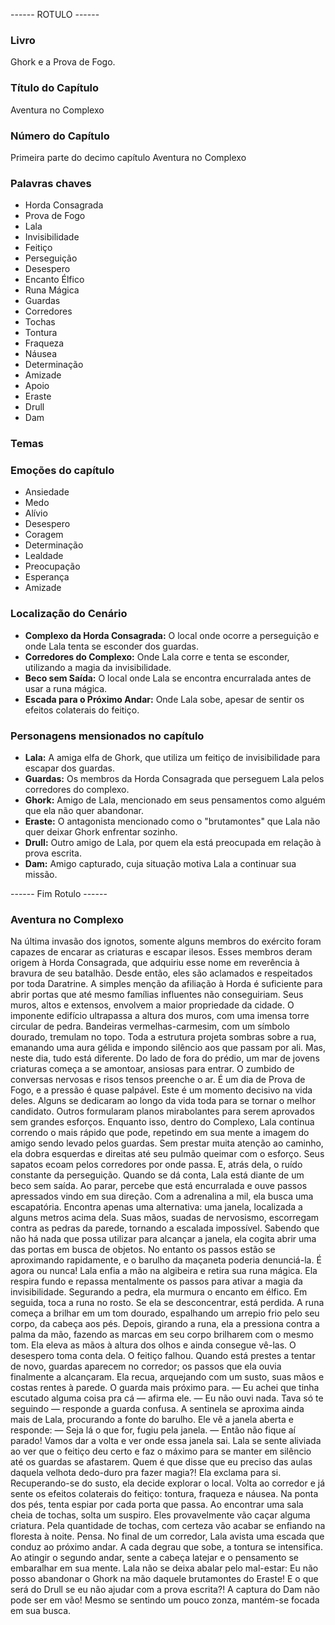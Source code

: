 ------ ROTULO ------

### Livro

Ghork e a Prova de Fogo.

### Título do Capítulo

Aventura no Complexo

### Número do Capítulo

Primeira parte do decimo capítulo Aventura no Complexo

### Palavras chaves

- Horda Consagrada
- Prova de Fogo
- Lala
- Invisibilidade
- Feitiço
- Perseguição
- Desespero
- Encanto Élfico
- Runa Mágica
- Guardas
- Corredores
- Tochas
- Tontura
- Fraqueza
- Náusea
- Determinação
- Amizade
- Apoio
- Eraste
- Drull
- Dam

### Temas

### Emoções do capítulo

- Ansiedade
- Medo
- Alívio
- Desespero
- Coragem
- Determinação
- Lealdade
- Preocupação
- Esperança
- Amizade

### Localização do Cenário

- **Complexo da Horda Consagrada:** O local onde ocorre a perseguição e onde Lala tenta se esconder dos guardas.
- **Corredores do Complexo:** Onde Lala corre e tenta se esconder, utilizando a magia da invisibilidade.
- **Beco sem Saída:** O local onde Lala se encontra encurralada antes de usar a runa mágica.
- **Escada para o Próximo Andar:** Onde Lala sobe, apesar de sentir os efeitos colaterais do feitiço.

### Personagens mensionados no capítulo

- **Lala:** A amiga elfa de Ghork, que utiliza um feitiço de invisibilidade para escapar dos guardas.
- **Guardas:** Os membros da Horda Consagrada que perseguem Lala pelos corredores do complexo.
- **Ghork:** Amigo de Lala, mencionado em seus pensamentos como alguém que ela não quer abandonar.
- **Eraste:** O antagonista mencionado como o "brutamontes" que Lala não quer deixar Ghork enfrentar sozinho.
- **Drull:** Outro amigo de Lala, por quem ela está preocupada em relação à prova escrita.
- **Dam:** Amigo capturado, cuja situação motiva Lala a continuar sua missão.

------ Fim Rotulo ------

### Aventura no Complexo

Na última invasão dos ignotos, somente alguns membros do exército foram capazes de encarar as criaturas e escapar ilesos. Esses membros deram origem à Horda Consagrada, que adquiriu esse nome em reverência à bravura de seu batalhão. Desde então, eles são aclamados e respeitados por toda Daratrine. A simples menção da afiliação à Horda é suficiente para abrir portas que até mesmo famílias influentes não conseguiriam. Seus muros, altos e extensos, envolvem a maior propriedade da cidade. O imponente edifício ultrapassa a altura dos muros, com uma imensa torre circular de pedra. Bandeiras vermelhas-carmesim, com um símbolo dourado, tremulam no topo. Toda a estrutura projeta sombras sobre a rua, emanando uma aura gélida e impondo silêncio aos que passam por ali.
Mas, neste dia, tudo está diferente. Do lado de fora do prédio, um mar de jovens criaturas começa a se amontoar, ansiosas para entrar. O zumbido de conversas nervosas e risos tensos preenche o ar. É um dia de Prova de Fogo, e a pressão é quase palpável. Este é um momento decisivo na vida deles. Alguns se dedicaram ao longo da vida toda para se tornar o melhor candidato. Outros formularam planos mirabolantes para serem aprovados sem grandes esforços. 
Enquanto isso, dentro do Complexo, Lala continua correndo o mais rápido que pode, repetindo em sua mente a imagem do amigo sendo levado pelos guardas. Sem prestar muita atenção ao caminho, ela dobra esquerdas e direitas até seu pulmão queimar com o esforço. Seus sapatos ecoam pelos corredores por onde passa. E, atrás dela, o ruído constante da perseguição.
Quando se dá conta, Lala está diante de um beco sem saída. Ao parar, percebe que está encurralada e ouve passos apressados vindo em sua direção. Com a adrenalina a mil, ela busca uma escapatória. Encontra apenas uma alternativa: uma janela, localizada a alguns metros acima dela. Suas mãos, suadas de nervosismo, escorregam contra as pedras da parede, tornando a escalada impossível. Sabendo que não há nada que possa utilizar para alcançar a janela, ela cogita abrir uma das portas em busca de objetos. No entanto os passos estão se aproximando rapidamente, e o barulho da maçaneta poderia denunciá-la.
É agora ou nunca! Lala enfia a mão na algibeira e retira sua runa mágica.
Ela respira fundo e repassa mentalmente os passos para ativar a magia da invisibilidade. Segurando a pedra, ela murmura o encanto em élfico. Em seguida, toca a runa no rosto. Se ela se desconcentrar, está perdida. A runa começa a brilhar em um tom dourado, espalhando um arrepio frio pelo seu corpo, da cabeça aos pés. Depois, girando a runa, ela a pressiona contra a palma da mão, fazendo as marcas em seu corpo brilharem com o mesmo tom.
Ela eleva as mãos à altura dos olhos e ainda consegue vê-las. O desespero toma conta dela. O feitiço falhou. 
Quando está prestes a tentar de novo, guardas aparecem no corredor; os passos que ela ouvia finalmente a alcançaram. Ela recua, arquejando com um susto, suas mãos e costas rentes à parede. 
O guarda mais próximo para.
— Eu achei que tinha escutado alguma coisa pra cá — afirma ele. 
— Eu não ouvi nada. Tava só te seguindo — responde a guarda confusa.
A sentinela se aproxima ainda mais de Lala, procurando a fonte do barulho. Ele vê a janela aberta e responde:
— Seja lá o que for, fugiu pela janela. 
— Então não fique aí parado! Vamos dar a volta e ver onde essa janela sai.
Lala se sente aliviada ao ver que o feitiço deu certo e faz o máximo para se manter em silêncio até os guardas se afastarem. Quem é que disse que eu preciso das aulas daquela velhota dedo-duro pra fazer magia?! Ela exclama para si.
Recuperando-se do susto, ela decide explorar o local. Volta ao corredor e já sente os efeitos colaterais do feitiço: tontura, fraqueza e náusea. Na ponta dos pés, tenta espiar por cada porta que passa. Ao encontrar uma sala cheia de tochas, solta um suspiro. Eles provavelmente vão caçar alguma criatura. Pela quantidade de tochas, com certeza vão acabar se enfiando na floresta à noite. Pensa.
No final de um corredor, Lala avista uma escada que conduz ao próximo andar. A cada degrau que sobe, a tontura se intensifica. Ao atingir o segundo andar, sente a cabeça latejar e o pensamento se embaralhar em sua mente. Lala não se deixa abalar pelo mal-estar: Eu não posso abandonar o Ghork na mão daquele brutamontes do Eraste! E o que será do Drull se eu não ajudar com a prova escrita?! A captura do Dam não pode ser em vão! Mesmo se sentindo um pouco zonza, mantém-se focada em sua busca.